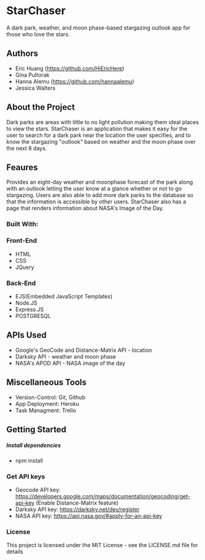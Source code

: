 # StarChaser
A dark park, weather, and moon phase-based stargazing outlook app for those who love the stars.

## Authors
+ Eric Huang (https://github.com/HiEricHere)
+ Gina Pultorak 
+ Hanna Alemu (https://github.com/hannaalemu)
+ Jessica Walters

## About the Project

Dark parks are areas with little to no light pollution making them ideal places to view the stars. StarChaser is an application that makes it easy for the user to search for a dark park near the location the user specifies, and to know the stargazing "outlook" based on weather and the moon phase over the next 8 days.

## Feaures

Provides an eight-day weather and moonphase forecast of the park along with an outlook letting the user know at a glance whether or not to go stargazing. Users are also able to add more dark parks to the database so that the information is accessible by other users. StarChaser also has a page that renders information about NASA's Image of the Day.

### Built With:

### Front-End

+ HTML
+ CSS
+ JQuery

### Back-End

+ EJS(Embedded JavaScript Templates)
+ Node.JS
+ Express.JS
+ POSTGRESQL

## APIs Used

+ Google's GeoCode and Distance-Matrix API - location
+ Darksky API - weather and moon phase
+ NASA's APOD API - NASA image of the day

## Miscellaneous Tools

+ Version-Control: Git, Github
+ App Deployment: Heroku
+ Task Managment: Trello


## Getting Started

##### Install dependencies
+ npm install

### Get API keys
+ Geocode API key: https://developers.google.com/maps/documentation/geocoding/get-api-key (Enable Distance-Matrix feature)
+ Darksky API key: https://darksky.net/dev/register
+ NASA API key: https://api.nasa.gov/#apply-for-an-api-key


### License
This project is licensed under the MIT License - see the LICENSE.md file for details


